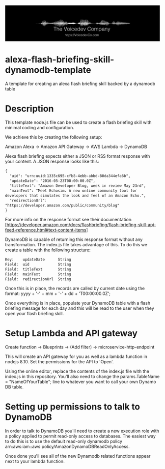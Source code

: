 ![VoicedevCo Logo][logo]

[logo]: https://github.com/voicedevco/alexa-flash-briefing-skill-dynamodb-template/blob/master/images/voicedevco-github-logo.png 


# alexa-flash-briefing-skill-dynamodb-template
A template for creating an alexa flash briefing skill backed by a dynamodb table

# Description
This template node.js file can be used to create a flash briefing skill with minimal coding and configuration.

We achieve this by creating the following setup:

Amazon Alexa -> Amazon API Gateway -> AWS Lambda -> DynamoDB

Alexa flash briefing expects either a JSON or RSS format response with your content. A JSON response looks like this:

```
{
  "uid": "urn:uuid:1335c695-cfb8-4ebb-abbd-80da344efa6b",
  "updateDate": "2016-05-23T00:00:00.0Z",
  "titleText": "Amazon Developer Blog, week in review May 23rd",
  "mainText": "Meet Echosim. A new online community tool for developers that simulates the look and feel of an Amazon Echo.",
  "redirectionUrl": "https://developer.amazon.com/public/community/blog"
}
```

For more info on the response format see their documentation: [https://developer.amazon.com/docs/flashbriefing/flash-briefing-skill-api-feed-reference.html#text-content-items]

DynamoDB is capable of returning this response format without any transformation. The index.js file takes advantage of this. To do this we create a table with the following structure:

```
Key:    updateDate      String
Field:  uid             String
Field:  titleText       String
Field:  mainText        String
Field:  redirectionUrl  String
```

Once this is in place, the records are called by current date using the format: yyyy + '-' + mm + '-' + dd + 'T00:00:00.0Z';

Once everything is in place, populate your DynamoDB table with a flash briefing message for each day and this will be read to the user when they open your flash briefing skill.

# Setup Lambda and API gateway
Create function -> Blueprints -> (Add filter) -> microservice-http-endpoint

This will create an API gateway for you as well as a lambda function in nodejs 8.10. Set the permissions for the API to 'Open'.

Using the online editor, replace the contents of the index.js file with the index.js in this repository. You'll also need to change the params.TableName = "NameOfYourTable"; line to whatever you want to call your own Dynamo DB table.

# Setting up permissions to talk to DynamoDB
In order to talk to DynamoDB you'll need to create a new execution role with a policy applied to permit read-only access to databases. The easiest way to do this is to use the default read-only dynamodb policy arn:aws:iam::aws:policy/AmazonDynamoDBReadOnlyAccess.

Once done you'll see all of the new Dynamodb related functions appear next to your lambda function.




